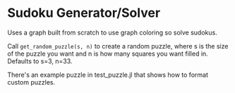 # Sudoku Generator/Solver

Uses a graph built from scratch to use graph coloring so solve sudokus.

Call `get_random_puzzle(s, n)` to create a random puzzle, where s is the size of the puzzle you want and n is how many squares you want filled in.
Defaults to s=3, n=33.

There's an example puzzle in test_puzzle.jl that shows how to format custom puzzles.
